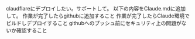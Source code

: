 claudflareにデプロイしたい。サポートして。
以下の内容をClaude.mdに追加して。
作業が完了したらgithubに追加すること
作業が完了したらClaude環境でビルドしデプロイすること
githubへのプッシュ前にセキュリティ上の問題がないか確認すること
